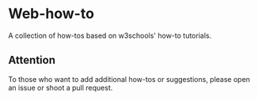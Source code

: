 # Web-how-to

A collection of how-tos based on w3schools' how-to tutorials.

## Attention

To those who want to add additional how-tos or suggestions, please open an issue or shoot a pull request.
